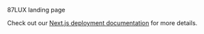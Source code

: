87LUX landing page

Check out our [Next.js deployment documentation](https://nextjs.org/docs/deployment) for more details.
